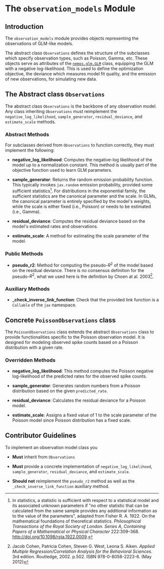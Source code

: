 # The `observation_models` Module

## Introduction

The `observation_models` module provides objects representing the observations of GLM-like models.

The abstract class `Observations` defines the structure of the subclasses which specify observation types, such as Poisson, Gamma, etc. These objects serve as attributes of the [`nemos.glm.GLM`](../03-glm/#the-concrete-class-glm) class, equipping the GLM with a negative log-likelihood. This is used to define the optimization objective, the deviance which measures model fit quality, and the emission of new observations, for simulating new data.

## The Abstract class `Observations`

The abstract class `Observations` is the backbone of any observation model. Any class inheriting `Observations` must reimplement the `negative_log_likelihood`, `sample_generator`, `residual_deviance`, and `estimate_scale` methods.

### Abstract Methods

For subclasses derived from `Observations` to function correctly, they must implement the following:

- **negative_log_likelihood**: Computes the negative-log likelihood of the model up to a normalization constant. This method is usually part of the objective function used to learn GLM parameters.
  
- **sample_generator**: Returns the random emission probability function. This typically invokes `jax.random` emission probability, provided some sufficient statistics[^1]. For distributions in the exponential family, the sufficient statistics are the canonical parameter and the scale. In GLMs, the canonical parameter is entirely specified by the model's weights, while the scale is either fixed (i.e., Poisson) or needs to be estimated (i.e., Gamma).
  
- **residual_deviance**: Computes the residual deviance based on the model's estimated rates and observations.

- **estimate_scale**: A method for estimating the scale parameter of the model.

### Public Methods

- **pseudo_r2**: Method for computing the pseudo-$R^2$ of the model based on the residual deviance. There is no consensus definition for the pseudo-$R^2$, what we used here is the definition by Choen at al. 2003[^2]. 


### Auxiliary Methods

- **_check_inverse_link_function**: Check that the provided link function is a `Callable` of the `jax` namespace.

## Concrete `PoissonObservations` class

The `PoissonObservations` class extends the abstract `Observations` class to provide functionalities specific to the Poisson observation model. It is designed for modeling observed spike counts based on a Poisson distribution with a given rate.

### Overridden Methods

- **negative_log_likelihood**: This method computes the Poisson negative log-likelihood of the predicted rates for the observed spike counts.
  
- **sample_generator**: Generates random numbers from a Poisson distribution based on the given `predicted_rate`.
  
- **residual_deviance**: Calculates the residual deviance for a Poisson model.
  
- **estimate_scale**: Assigns a fixed value of 1 to the scale parameter of the Poisson model since Poisson distribution has a fixed scale.

## Contributor Guidelines 

To implement an observation model class you

- **Must** inherit from `Observations`

- **Must** provide a concrete implementation of `negative_log_likelihood`, `sample_generator`, `residual_deviance`, and `estimate_scale`.

- **Should not** reimplement the `pseudo_r2` method as well as the `_check_inverse_link_function` auxiliary method.

[^1]: 
    In statistics, a statistic is sufficient with respect to a statistical model and its associated unknown parameters if "no other statistic that can be calculated from the same sample provides any additional information as to the value of the parameters", adapted from Fisher R. A.
    1922. On the mathematical foundations of theoretical statistics. *Philosophical Transactions of the Royal Society of London. Series A, Containing Papers of a Mathematical or Physical Character* 222:309–368. http://doi.org/10.1098/rsta.1922.0009.
[^2]:
    Jacob Cohen, Patricia Cohen, Steven G. West, Leona S. Aiken. 
    *Applied Multiple Regression/Correlation Analysis for the Behavioral Sciences*. 
    3rd edition. Routledge, 2002. p.502. ISBN 978-0-8058-2223-6. (May 2012)
